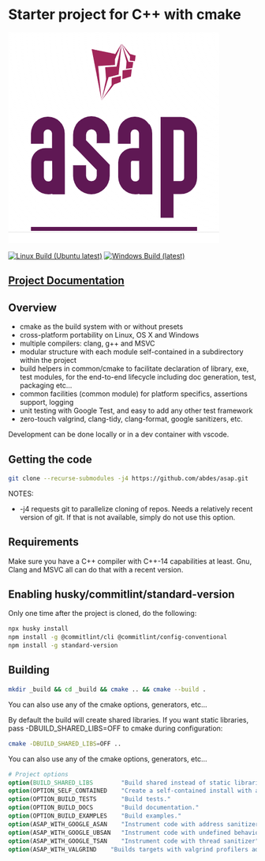 # Starter project for C++ with cmake 

![Start Now!!](doc/_static/logo.png "ASAP Logo")

[![Linux Build (Ubuntu latest)](https://github.com/abdes/asap/actions/workflows/linux-build.yml/badge.svg?branch=develop)](https://github.com/abdes/asap/actions/workflows/linux-build.yml)
[![Windows Build (latest)](https://github.com/abdes/asap/actions/workflows/windows-build.yml/badge.svg?branch=develop)](https://github.com/abdes/asap/actions/workflows/windows-build.yml)

## [Project Documentation](https://abdes.github.io/asap/)

## Overview

- cmake as the build system with or without presets
- cross-platform portability on Linux, OS X and Windows
- multiple compilers: clang, g++ and MSVC
- modular structure with each module self-contained in a subdirectory within the project
- build helpers in common/cmake to facilitate declaration of library, exe, test modules, for the
  end-to-end lifecycle including doc generation, test, packaging etc...
- common facilities (common module) for platform specifics, assertions support, logging
- unit testing with Google Test, and easy to add any other test framework
- zero-touch valgrind, clang-tidy, clang-format, google sanitizers, etc.

Development can be done locally or in a dev container with vscode.

## Getting the code

```bash
git clone --recurse-submodules -j4 https://github.com/abdes/asap.git
```

NOTES:

- -j4 requests git to parallelize cloning of repos. Needs a relatively recent
  version of git. If that is not available, simply do not use this option.

## Requirements

Make sure you have a C++ compiler with C++-14 capabilities at least. Gnu, Clang and MSVC
all can do that with a recent version.

## Enabling husky/commitlint/standard-version

Only one time after the project is cloned, do the following:

```bash
npx husky install
npm install -g @commitlint/cli @commitlint/config-conventional
npm install -g standard-version
```

## Building

```bash
mkdir _build && cd _build && cmake .. && cmake --build .
```

You can also use any of the cmake options, generators, etc...

By default the build will create shared libraries. If you want static libraries, pass
-DBUILD_SHARED_LIBS=OFF to cmake during configuration:

```bash
cmake -DBUILD_SHARED_LIBS=OFF ..
```

You can also use any of the cmake options, generators, etc...

```cmake
# Project options
option(BUILD_SHARED_LIBS        "Build shared instead of static libraries."              ON)
option(OPTION_SELF_CONTAINED    "Create a self-contained install with all dependencies." OFF)
option(OPTION_BUILD_TESTS       "Build tests."                                           ON)
option(OPTION_BUILD_DOCS        "Build documentation."                                   OFF)
option(OPTION_BUILD_EXAMPLES    "Build examples."                                        OFF)
option(ASAP_WITH_GOOGLE_ASAN    "Instrument code with address sanitizer"                 OFF)
option(ASAP_WITH_GOOGLE_UBSAN   "Instrument code with undefined behavior sanitizer"      OFF)
option(ASAP_WITH_GOOGLE_TSAN    "Instrument code with thread sanitizer"                  OFF)
option(ASAP_WITH_VALGRIND    "Builds targets with valgrind profilers added"              OFF)
```

